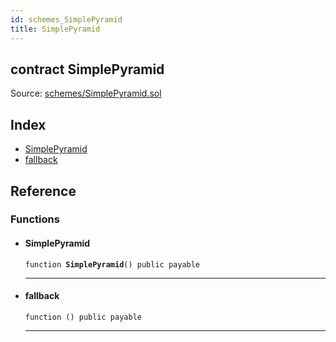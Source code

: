 ```yaml
---
id: schemes_SimplePyramid
title: SimplePyramid
---
```


<div class="contract-doc"><div class="contract"><h2 class="contract-header"><span class="contract-kind">contract</span> SimplePyramid</h2><div class="source">Source: <a href="https://github.com/FriendlyUser/solidity-smart-contracts//blob/v0.2.0/contracts/schemes/SimplePyramid.sol" target="_blank">schemes/SimplePyramid.sol</a></div></div><div class="index"><h2>Index</h2><ul><li><a href="schemes_SimplePyramid.html#SimplePyramid">SimplePyramid</a></li><li><a href="schemes_SimplePyramid.html#">fallback</a></li></ul></div><div class="reference"><h2>Reference</h2><div class="functions"><h3>Functions</h3><ul><li><div class="item function"><span id="SimplePyramid" class="anchor-marker"></span><h4 class="name">SimplePyramid</h4><div class="body"><code class="signature">function <strong>SimplePyramid</strong><span>() </span><span>public </span><span>payable </span></code><hr/></div></div></li><li><div class="item function"><span id="fallback" class="anchor-marker"></span><h4 class="name">fallback</h4><div class="body"><code class="signature">function <strong></strong><span>() </span><span>public </span><span>payable </span></code><hr/></div></div></li></ul></div></div></div>
